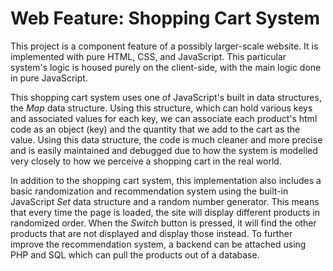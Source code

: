 # Web Feature: Shopping Cart System
This project is a component feature of a possibly larger-scale website. It is implemented with pure HTML, CSS, and JavaScript. This particular system's logic is housed purely on the client-side, with the main logic done in pure JavaScript.

This shopping cart system uses one of JavaScript's built in data structures, the <em>Map</em> data structure. Using this structure, which can hold various keys and associated values for each key, we can associate each product's html code as an object (key) and the quantity that we add to the cart as the value. Using this data structure, the code is much cleaner and more precise and is easily maintained and debugged due to how the system is modelled very closely to how we perceive a shopping cart in the real world.

In addition to the shopping cart system, this implementation also includes a basic randomization and recommendation system using the built-in JavaScript <em>Set</em> data structure and a random number generator. This means that every time the page is loaded, the site will display different products in randomized order. When the <em>Switch</em> button is pressed, it will find the other products that are not displayed and display those instead. To further improve the recommendation system, a backend can be attached using PHP and SQL which can pull the products out of a database.
